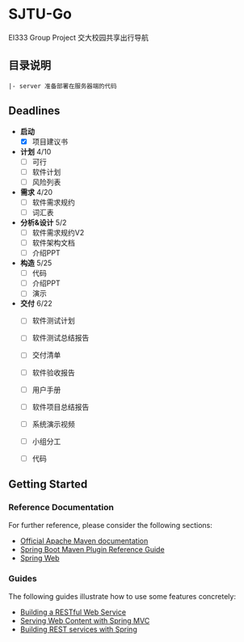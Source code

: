 # SJTU-Go
EI333 Group Project 交大校园共享出行导航

## 目录说明
```
|- server 准备部署在服务器端的代码
```


## Deadlines
- **启动**
  + [x] 项目建议书
- **计划** 4/10
  + [ ] 可行
  + [ ] 软件计划
  + [ ] 风险列表
- **需求** 4/20
  + [ ] 软件需求规约
  + [ ] 词汇表
- **分析&设计** 5/2
  + [ ] 软件需求规约V2
  + [ ] 软件架构文档
  + [ ] 介绍PPT
- **构造** 5/25
  + [ ] 代码
  + [ ] 介绍PPT
  + [ ] 演示
- **交付** 6/22
  + [ ] 软件测试计划
  + [ ] 软件测试总结报告
  + [ ] 交付清单
  + [ ] 软件验收报告
  + [ ] 用户手册
  + [ ] 软件项目总结报告
  + [ ] 系统演示视频
  + [ ] 小组分工
  + [ ] 代码








## Getting Started

### Reference Documentation
For further reference, please consider the following sections:

* [Official Apache Maven documentation](https://maven.apache.org/guides/index.html)
* [Spring Boot Maven Plugin Reference Guide](https://docs.spring.io/spring-boot/docs/2.2.6.RELEASE/maven-plugin/)
* [Spring Web](https://docs.spring.io/spring-boot/docs/2.2.6.RELEASE/reference/htmlsingle/#boot-features-developing-web-applications)

### Guides
The following guides illustrate how to use some features concretely:

* [Building a RESTful Web Service](https://spring.io/guides/gs/rest-service/)
* [Serving Web Content with Spring MVC](https://spring.io/guides/gs/serving-web-content/)
* [Building REST services with Spring](https://spring.io/guides/tutorials/bookmarks/)

